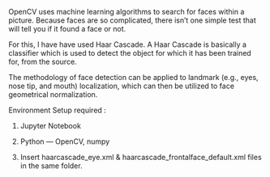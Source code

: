 OpenCV uses machine learning algorithms to search for faces within a picture. Because faces are so complicated, there isn’t one simple test that will tell you if it found a face or not.

For this, I have have used Haar Cascade. A Haar Cascade is basically a classifier which is used to detect the object for which it has been trained for, from the source.

The methodology of face detection can be applied to landmark (e.g., eyes, nose tip, and mouth) localization, which can then be utilized to face geometrical normalization.


Environment Setup required :

1. Jupyter Notebook

2. Python — OpenCV, numpy

3. Insert haarcascade_eye.xml & haarcascade_frontalface_default.xml files in the same folder.
